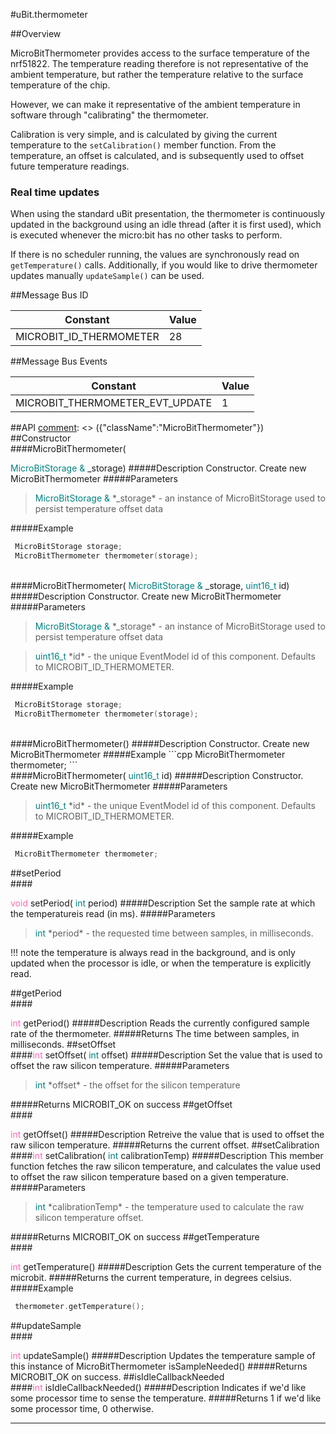 #uBit.thermometer

##Overview

MicroBitThermometer provides access to the surface temperature of the nrf51822.
The temperature reading therefore is not representative of the ambient temperature,
but rather the temperature relative to the surface temperature of the chip.

However, we can make it representative of the ambient temperature in software
through "calibrating" the thermometer.

Calibration is very simple, and is calculated by giving the current temperature
to the `setCalibration()` member function. From the temperature, an offset is
calculated, and is subsequently used to offset future temperature readings.


### Real time updates

When using the standard uBit presentation, the thermometer is continuously updated
in the background using an idle thread (after it is first used), which is executed
whenever the micro:bit has no other tasks to perform.

If there is no scheduler running, the values are synchronously read on `getTemperature()`
calls. Additionally, if you would like to drive thermometer updates manually `updateSample()`
can be used.

##Message Bus ID

| Constant | Value |
| ------------- |-------------|
| MICROBIT_ID_THERMOMETER | 28 |

##Message Bus Events

| Constant | Value |
| ------------- |-------------|
| MICROBIT_THERMOMETER_EVT_UPDATE | 1 |

##API
[comment]: <> ({"className":"MicroBitThermometer"})
##Constructor
<br/>
####MicroBitThermometer( <div style='color:#008080; display:inline-block'>MicroBitStorage  &</div> _storage)
#####Description
Constructor. Create new  MicroBitThermometer
#####Parameters

>  <div style='color:#008080; display:inline-block'>MicroBitStorage  &</div> *_storage* - an instance of  MicroBitStorage  used to persist temperature offset data
#####Example
```cpp
 MicroBitStorage storage; 
 MicroBitThermometer thermometer(storage); 
```
<br/>
####MicroBitThermometer( <div style='color:#008080; display:inline-block'>MicroBitStorage  &</div> _storage,  <div style='color:#008080; display:inline-block'>uint16_t</div> id)
#####Description
Constructor. Create new  MicroBitThermometer
#####Parameters

>  <div style='color:#008080; display:inline-block'>MicroBitStorage  &</div> *_storage* - an instance of  MicroBitStorage  used to persist temperature offset data

>  <div style='color:#008080; display:inline-block'>uint16_t</div> *id* - the unique  EventModel  id of this component. Defaults to MICROBIT_ID_THERMOMETER.
#####Example
```cpp
 MicroBitStorage storage; 
 MicroBitThermometer thermometer(storage); 
```
<br/>
####MicroBitThermometer()
#####Description
Constructor. Create new  MicroBitThermometer
#####Example
```cpp
 MicroBitThermometer thermometer; 
```
<br/>
####MicroBitThermometer( <div style='color:#008080; display:inline-block'>uint16_t</div> id)
#####Description
Constructor. Create new  MicroBitThermometer
#####Parameters

>  <div style='color:#008080; display:inline-block'>uint16_t</div> *id* - the unique  EventModel  id of this component. Defaults to MICROBIT_ID_THERMOMETER.
#####Example
```cpp
 MicroBitThermometer thermometer; 
```
##setPeriod
<br/>
####<div style='color:#FF69B4; display:inline-block'>void</div> setPeriod( <div style='color:#008080; display:inline-block'>int</div> period)
#####Description
Set the sample rate at which the temperatureis read (in ms).
#####Parameters

>  <div style='color:#008080; display:inline-block'>int</div> *period* - the requested time between samples, in milliseconds.

!!! note
    the temperature is always read in the background, and is only updated when the processor is idle, or when the temperature is explicitly read. 

##getPeriod
<br/>
####<div style='color:#FF69B4; display:inline-block'>int</div> getPeriod()
#####Description
Reads the currently configured sample rate of the thermometer.
#####Returns
The time between samples, in milliseconds. 
##setOffset
<br/>
####<div style='color:#FF69B4; display:inline-block'>int</div> setOffset( <div style='color:#008080; display:inline-block'>int</div> offset)
#####Description
Set the value that is used to offset the raw silicon temperature.
#####Parameters

>  <div style='color:#008080; display:inline-block'>int</div> *offset* - the offset for the silicon temperature
#####Returns
MICROBIT_OK on success 
##getOffset
<br/>
####<div style='color:#FF69B4; display:inline-block'>int</div> getOffset()
#####Description
Retreive the value that is used to offset the raw silicon temperature.
#####Returns
the current offset. 
##setCalibration
<br/>
####<div style='color:#FF69B4; display:inline-block'>int</div> setCalibration( <div style='color:#008080; display:inline-block'>int</div> calibrationTemp)
#####Description
This member function fetches the raw silicon temperature, and calculates the value used to offset the raw silicon temperature based on a given temperature.
#####Parameters

>  <div style='color:#008080; display:inline-block'>int</div> *calibrationTemp* - the temperature used to calculate the raw silicon temperature offset.
#####Returns
MICROBIT_OK on success 
##getTemperature
<br/>
####<div style='color:#FF69B4; display:inline-block'>int</div> getTemperature()
#####Description
Gets the current temperature of the microbit.
#####Returns
the current temperature, in degrees celsius.
#####Example
```cpp
 thermometer.getTemperature(); 
```
##updateSample
<br/>
####<div style='color:#FF69B4; display:inline-block'>int</div> updateSample()
#####Description
Updates the temperature sample of this instance of  MicroBitThermometer isSampleNeeded()
#####Returns
MICROBIT_OK on success. 
##isIdleCallbackNeeded
<br/>
####<div style='color:#FF69B4; display:inline-block'>int</div> isIdleCallbackNeeded()
#####Description
Indicates if we'd like some processor time to sense the temperature.
#####Returns
1 if we'd like some processor time, 0 otherwise. 
____
[comment]: <> ({"end":"MicroBitThermometer"})
